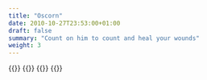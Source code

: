 ```yaml
---
title: "Oscorn"
date: 2010-10-27T23:53:00+01:00
draft: false
summary: "Count on him to count and heal your wounds"
weight: 3
---
```


{{<imageToClickGlobal imgPosition = "left"  Caption = "DALL·E 2022-12-29 23.57.31 - A slender warrior armor with one hand holding a large shield covering half his body and holding a sledge hammer up with the his other hand. Only the h.png" imagePath = "/img/DALL·E 2022-12-29 23.57.31 - A slender warrior armor with one hand holding a large shield covering half his body and holding a sledge hammer up with the his other hand. Only the h.png"  width = "60%" >}}
{{<imageToClickGlobal imgPosition = "right"  Caption = "DALL·E 2022-12-29 23.56.35 - An elf in heavy armor with a warhammer and shield striking a giant humanoid enemy. A light nebulous explodes from where the hammer is hitting the enem.png" imagePath = "/img/DALL·E 2022-12-29 23.56.35 - An elf in heavy armor with a warhammer and shield striking a giant humanoid enemy. A light nebulous explodes from where the hammer is hitting the enem.png"  width = "60%" >}}
{{<imageToClickGlobal imgPosition = "left"  Caption = "DALL·E 2022-12-29 23.57.03 - An elf in heavy armor with a warhammer and shield striking a giant humanoid enemy. A light nebulous explodes from where the hammer is hitting the enem.png" imagePath = "/img/DALL·E 2022-12-29 23.57.03 - An elf in heavy armor with a warhammer and shield striking a giant humanoid enemy. A light nebulous explodes from where the hammer is hitting the enem.png"  width = "60%" >}}
{{<imageToClickGlobal imgPosition = "right"  Caption = "DALL·E 2022-12-29 23.57.17 - An elf in  armor and large shield, in one handing striking with a warhammer. The warhammer is glowing brightly with white light. Fantasy picture with .png" imagePath = "/img/DALL·E 2022-12-29 23.57.17 - An elf in  armor and large shield, in one handing striking with a warhammer. The warhammer is glowing brightly with white light. Fantasy picture with .png"  width = "60%" >}}

